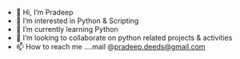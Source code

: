 - 👋 Hi, I’m Pradeep
- 👀 I’m interested in Python & Scripting 
- 🌱 I’m currently learning Python
- 💞️ I’m looking to collaborate on python related projects & activities
- 📫 How to reach me ....mail @pradeep.deeds@gmail.com 

<!---
PradeepReformer/PradeepReformer is a ✨ special ✨ repository because its `README.md` (this file) appears on your GitHub profile.
You can click the Preview link to take a look at your changes.
--->
